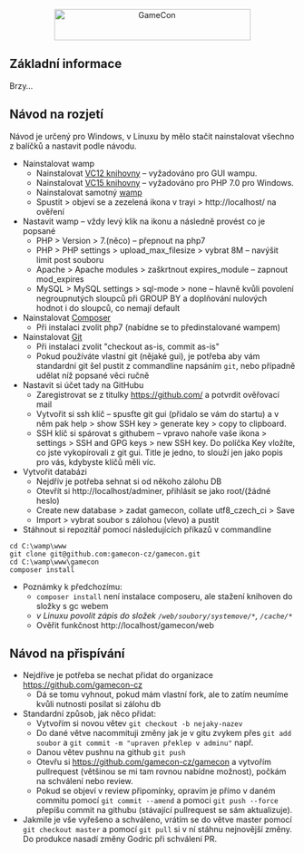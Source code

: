 
<p align="center"><a href="http://gamecon.cz" target="_blank"><img width="346" height="55" src="http://gamecon.cz/soubory/styl/logo-github.png" alt="GameCon"></a></p>

## Základní informace

Brzy…

## Návod na rozjetí

Návod je určený pro Windows, v Linuxu by mělo stačit nainstalovat všechno z balíčků a nastavit podle návodu.

- Nainstalovat wamp
  - Nainstalovat [VC12 knihovny](https://www.microsoft.com/en-us/download/details.aspx?id=30679) – vyžadováno pro GUI wampu.
  - Nainstalovat [VC15 knihovny](https://www.microsoft.com/en-us/download/details.aspx?id=48145) – vyžadováno pro PHP 7.0 pro Windows.
  - Nainstalovat samotný [wamp](http://www.wampserver.com/en/)
  - Spustit > objeví se a zezelená ikona v trayi > http://localhost/ na ověření
- Nastavit wamp – vždy levý klik na ikonu a následně provést co je popsané
  - PHP > Version > 7.(něco) – přepnout na php7
  - PHP > PHP settings > upload_max_filesize > vybrat 8M – navýšit limit post souboru
  - Apache > Apache modules > zaškrtnout expires_module – zapnout mod_expires
  - MySQL > MySQL settings > sql-mode > none – hlavně kvůli povolení negroupnutých sloupců při GROUP BY a doplňování nulových hodnot i do sloupců, co nemají default
- Nainstalovat [Composer](https://getcomposer.org/download/)
  - Při instalaci zvolit php7 (nabídne se to předinstalované wampem)
- Nainstalovat [Git](https://git-scm.com/downloads)
  - Při instalaci zvolit "checkout as-is, commit as-is"
  - Pokud používáte vlastní git (nějaké gui), je potřeba aby vám standardní git šel pustit z commandline napsáním `git`, nebo případně udělat níž popsané věci ručně
- Nastavit si účet tady na GitHubu
  - Zaregistrovat se z titulky https://github.com/ a potvrdit ověřovací mail
  - Vytvořit si ssh klíč – spusťte git gui (přidalo se vám do startu) a v něm pak help > show SSH key > generate key > copy to clipboard.
  - SSH klíč si spárovat s githubem – vpravo nahoře vaše ikona > settings > SSH and GPG keys > new SSH key. Do políčka Key vložíte, co jste vykopírovali z git gui. Title je jedno, to slouží jen jako popis pro vás, kdybyste klíčů měli víc.
- Vytvořit databázi
  - Nejdřív je potřeba sehnat si od někoho zálohu DB
  - Otevřít si http://localhost/adminer, přihlásit se jako root/(žádné heslo)
  - Create new database > zadat gamecon, collate utf8_czech_ci > Save
  - Import > vybrat soubor s zálohou (vlevo) a pustit
- Stáhnout si repozitář pomocí následujících příkazů v commandline

```
cd C:\wamp\www
git clone git@github.com:gamecon-cz/gamecon.git
cd C:\wamp\www\gamecon
composer install
```

- Poznámky k předchozímu:
  - `composer install` není instalace composeru, ale stažení knihoven do složky s gc webem
  - _v Linuxu povolit zápis do složek `/web/soubory/systemove/*`, `/cache/*`_
  - Ověřit funkčnost http://localhost/gamecon/web

## Návod na přispívání

- Nejdříve je potřeba se nechat přidat do organizace https://github.com/gamecon-cz
  - Dá se tomu vyhnout, pokud mám vlastní fork, ale to zatím neumíme kvůli nutnosti posílat si zálohu db
- Standardní způsob, jak něco přidat:
  - Vytvořím si novou větev `git checkout -b nejaky-nazev`
  - Do dané větve nacommituji změny jak je v gitu zvykem přes `git add soubor` a `git commit -m "upraven překlep v adminu"` např.
  - Danou větev pushnu na github `git push`
  - Otevřu si https://github.com/gamecon-cz/gamecon a vytvořím pullrequest (většinou se mi tam rovnou nabídne možnost), počkám na schválení nebo review.
  - Pokud se objeví v review připomínky, opravím je přímo v daném commitu pomocí `git commit --amend` a pomoci `git push --force` přepíšu commit na githubu (stávající pullrequest se sám aktualizuje).
- Jakmile je vše vyřešeno a schváleno, vrátím se do větve master pomocí `git checkout master` a pomocí `git pull` si v ní stáhnu nejnovější změny. Do produkce nasadí změny Godric při schválení PR.

